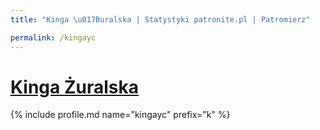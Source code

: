 ```yaml
---
title: "Kinga \u017Buralska | Statystyki patronite.pl | Patromierz"

permalink: /kingayc
---
```


# [Kinga Żuralska](https://patronite.pl/kingayc)

{% include profile.md name="kingayc" prefix="k" %}
